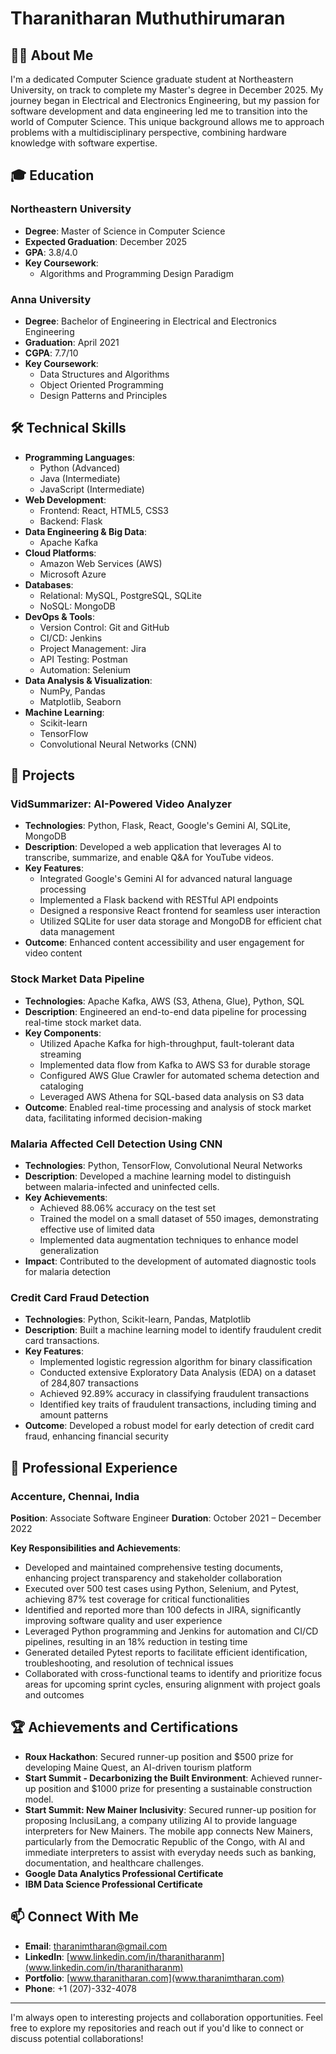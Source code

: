# Tharanitharan Muthuthirumaran

## 👨‍💻 About Me
I'm a dedicated Computer Science graduate student at Northeastern University, on track to complete my Master's degree in December 2025. My journey began in Electrical and Electronics Engineering, but my passion for software development and data engineering led me to transition into the world of Computer Science. This unique background allows me to approach problems with a multidisciplinary perspective, combining hardware knowledge with software expertise.

## 🎓 Education
### Northeastern University
- **Degree**: Master of Science in Computer Science
- **Expected Graduation**: December 2025
- **GPA**: 3.8/4.0
- **Key Coursework**: 
  - Algorithms and Programming Design Paradigm

### Anna University
- **Degree**: Bachelor of Engineering in Electrical and Electronics Engineering
- **Graduation**: April 2021
- **CGPA**: 7.7/10
- **Key Coursework**: 
  - Data Structures and Algorithms
  - Object Oriented Programming
  - Design Patterns and Principles

## 🛠 Technical Skills
- **Programming Languages**: 
  - Python (Advanced)
  - Java (Intermediate)
  - JavaScript (Intermediate)
- **Web Development**: 
  - Frontend: React, HTML5, CSS3
  - Backend: Flask
- **Data Engineering & Big Data**: 
  - Apache Kafka
- **Cloud Platforms**: 
  - Amazon Web Services (AWS)
  - Microsoft Azure
- **Databases**: 
  - Relational: MySQL, PostgreSQL, SQLite
  - NoSQL: MongoDB
- **DevOps & Tools**: 
  - Version Control: Git and GitHub
  - CI/CD: Jenkins
  - Project Management: Jira
  - API Testing: Postman
  - Automation: Selenium
- **Data Analysis & Visualization**: 
  - NumPy, Pandas
  - Matplotlib, Seaborn
- **Machine Learning**: 
  - Scikit-learn
  - TensorFlow
  - Convolutional Neural Networks (CNN)

## 🚀 Projects

### VidSummarizer: AI-Powered Video Analyzer
- **Technologies**: Python, Flask, React, Google's Gemini AI, SQLite, MongoDB
- **Description**: Developed a web application that leverages AI to transcribe, summarize, and enable Q&A for YouTube videos.
- **Key Features**:
  - Integrated Google's Gemini AI for advanced natural language processing
  - Implemented a Flask backend with RESTful API endpoints
  - Designed a responsive React frontend for seamless user interaction
  - Utilized SQLite for user data storage and MongoDB for efficient chat data management
- **Outcome**: Enhanced content accessibility and user engagement for video content

### Stock Market Data Pipeline
- **Technologies**: Apache Kafka, AWS (S3, Athena, Glue), Python, SQL
- **Description**: Engineered an end-to-end data pipeline for processing real-time stock market data.
- **Key Components**:
  - Utilized Apache Kafka for high-throughput, fault-tolerant data streaming
  - Implemented data flow from Kafka to AWS S3 for durable storage
  - Configured AWS Glue Crawler for automated schema detection and cataloging
  - Leveraged AWS Athena for SQL-based data analysis on S3 data
- **Outcome**: Enabled real-time processing and analysis of stock market data, facilitating informed decision-making

### Malaria Affected Cell Detection Using CNN
- **Technologies**: Python, TensorFlow, Convolutional Neural Networks
- **Description**: Developed a machine learning model to distinguish between malaria-infected and uninfected cells.
- **Key Achievements**:
  - Achieved 88.06% accuracy on the test set
  - Trained the model on a small dataset of 550 images, demonstrating effective use of limited data
  - Implemented data augmentation techniques to enhance model generalization
- **Impact**: Contributed to the development of automated diagnostic tools for malaria detection

### Credit Card Fraud Detection
- **Technologies**: Python, Scikit-learn, Pandas, Matplotlib
- **Description**: Built a machine learning model to identify fraudulent credit card transactions.
- **Key Features**:
  - Implemented logistic regression algorithm for binary classification
  - Conducted extensive Exploratory Data Analysis (EDA) on a dataset of 284,807 transactions
  - Achieved 92.89% accuracy in classifying fraudulent transactions
  - Identified key traits of fraudulent transactions, including timing and amount patterns
- **Outcome**: Developed a robust model for early detection of credit card fraud, enhancing financial security

## 💼 Professional Experience

### Accenture, Chennai, India
**Position**: Associate Software Engineer
**Duration**: October 2021 – December 2022

**Key Responsibilities and Achievements**:
- Developed and maintained comprehensive testing documents, enhancing project transparency and stakeholder collaboration
- Executed over 500 test cases using Python, Selenium, and Pytest, achieving 87% test coverage for critical functionalities
- Identified and reported more than 100 defects in JIRA, significantly improving software quality and user experience
- Leveraged Python programming and Jenkins for automation and CI/CD pipelines, resulting in an 18% reduction in testing time
- Generated detailed Pytest reports to facilitate efficient identification, troubleshooting, and resolution of technical issues
- Collaborated with cross-functional teams to identify and prioritize focus areas for upcoming sprint cycles, ensuring alignment with project goals and outcomes

## 🏆 Achievements and Certifications
- **Roux Hackathon**: Secured runner-up position and $500 prize for developing Maine Quest, an AI-driven tourism platform
- **Start Summit - Decarbonizing the Built Environment**: Achieved runner-up position and $1000 prize for presenting a sustainable construction model.
- **Start Summit: New Mainer Inclusivity**: Secured runner-up position for proposing InclusiLang, a company utilizing AI to provide language interpreters for New Mainers. The mobile app connects New Mainers, particularly from the Democratic Republic of the Congo, with AI and immediate interpreters to assist with everyday needs such as banking, documentation, and healthcare challenges.
- **Google Data Analytics Professional Certificate**
- **IBM Data Science Professional Certificate**

## 📫 Connect With Me
- **Email**: tharanimtharan@gmail.com
- **LinkedIn**: [www.linkedin.com/in/tharanitharanm](www.linkedin.com/in/tharanitharanm)
- **Portfolio**: [www.tharanitharan.com](www.tharanimtharan.com)
- **Phone**: +1 (207)-332-4078

---

I'm always open to interesting projects and collaboration opportunities. Feel free to explore my repositories and reach out if you'd like to connect or discuss potential collaborations!
